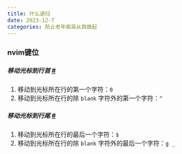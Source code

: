 ```yaml
---
title: 什么递归
date: 2023-12-7
categories: 防止老年痴呆从我做起
---
```


### nvim键位

##### 移动光标到行首 [#](https://vim.nauxscript.com/vim/day-2.html#移动光标到行首)

1. 移动到光标所在行的第一个字符：`0`
2. 移动到光标所在行的除 `blank` 字符外的第一个字符：`^`

##### 移动光标到行尾 [#](https://vim.nauxscript.com/vim/day-2.html#移动光标到行尾)

1. 移动到光标所在行的最后一个字符：`$`
2. 移动到光标所在行的除 `blank` 字符外的最后一个字符：`g _`
